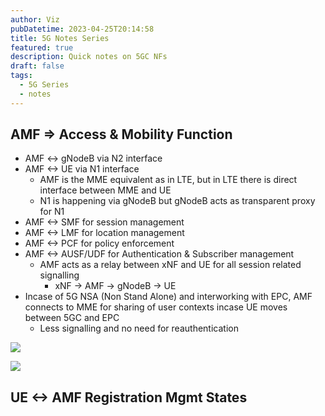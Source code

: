 ```yaml
---
author: Viz
pubDatetime: 2023-04-25T20:14:58
title: 5G Notes Series
featured: true
description: Quick notes on 5GC NFs
draft: false
tags:
  - 5G Series
  - notes
---
```


## AMF => Access & Mobility Function

* AMF <-> gNodeB via N2 interface
* AMF <-> UE via N1 interface
	* AMF is the MME equivalent as in LTE, but in LTE there is direct interface between MME and UE
	* N1 is happening via gNodeB but gNodeB acts as transparent proxy for N1
* AMF <-> SMF for session management
* AMF <-> LMF for location management
* AMF <-> PCF for policy enforcement
* AMF <-> AUSF/UDF for Authentication & Subscriber management
	*  AMF acts as a relay between xNF and UE for all session related signalling
		* xNF -> AMF -> gNodeB -> UE
* Incase of 5G NSA (Non Stand Alone) and interworking with EPC, AMF connects to MME for sharing of user contexts incase UE moves between 5GC and EPC
	* Less signalling and no need for reauthentication

![](http://www.plantuml.com/plantuml/proxy?cache=no&src=https://raw.githubusercontent.com/kspviswa/site/master/src/content/blog/uml/amf.puml)

![](//www.plantuml.com/plantuml/svg/BOmx4i8m30Nxd08kaDTJvIgA8n8F_dYa9t9zN53j5ZkxESKOjIpFt5A9GyFAuoA7lm2JUpqphzZ3rL9lrCOrzOgFZs_sM-2PYYfEDRWb_2FifP-ONqXzhsFAicax9dy0)

## UE <-> AMF Registration Mgmt States


